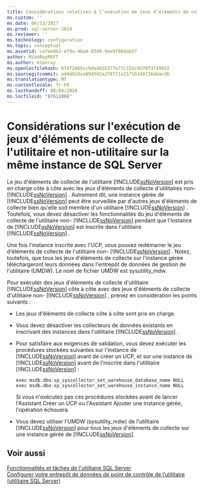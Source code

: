 ```yaml
---
title: Considérations relatives à l’exécution de jeux d’éléments de collecte de l’utilitaire et non-utilitaire sur la même instance de SQL Server | Microsoft Docs
ms.custom: ''
ms.date: 06/13/2017
ms.prod: sql-server-2014
ms.reviewer: ''
ms.technology: configuration
ms.topic: conceptual
ms.assetid: ca7ee9b3-ef9a-4ba4-83d0-9ee9f80dab27
author: MikeRayMSFT
ms.author: mikeray
ms.openlocfilehash: 67df2d65cc9da4026377e77c152c0d78f3749932
ms.sourcegitcommit: ad4d92dce894592a259721a1571b1d8736abacdb
ms.translationtype: MT
ms.contentlocale: fr-FR
ms.lasthandoff: 08/04/2020
ms.locfileid: "87611066"
---
```

# <a name="considerations-for-running-utility-and-non-utility-collection-sets-on-the-same-instance-of-sql-server"></a>Considérations sur l'exécution de jeux d'éléments de collecte de l'utilitaire et non-utilitaire sur la même instance de SQL Server
  Le jeu d'éléments de collecte de l'utilitaire [!INCLUDE[ssNoVersion](../../includes/ssnoversion-md.md)] est pris en charge côte à côte avec les jeux d'éléments de collecte d'utilitaires non- [!INCLUDE[ssNoVersion](../../includes/ssnoversion-md.md)] . Autrement dit, une instance gérée de [!INCLUDE[ssNoVersion](../../includes/ssnoversion-md.md)] peut être surveillée par d'autres jeux d'éléments de collecte bien qu'elle soit membre d'un utilitaire [!INCLUDE[ssNoVersion](../../includes/ssnoversion-md.md)] . Toutefois, vous devez désactiver les fonctionnalités du jeu d'éléments de collecte de l'utilitaire non- [!INCLUDE[ssNoVersion](../../includes/ssnoversion-md.md)] pendant que l'instance de [!INCLUDE[ssNoVersion](../../includes/ssnoversion-md.md)] est inscrite dans l'utilitaire [!INCLUDE[ssNoVersion](../../includes/ssnoversion-md.md)] .  
  
 Une fois l'instance inscrite avec l'UCP, vous pouvez redémarrer le jeu d'éléments de collecte de l'utilitaire non- [!INCLUDE[ssNoVersion](../../includes/ssnoversion-md.md)] . Notez, toutefois, que tous les jeux d'éléments de collecte sur l'instance gérée téléchargeront leurs données dans l'entrepôt de données de gestion de l'utilitaire (UMDW). Le nom de fichier UMDW est sysutility_mdw.  
  
 Pour exécuter des jeux d'éléments de collecte d'utilitaire [!INCLUDE[ssNoVersion](../../includes/ssnoversion-md.md)] côte à côte avec des jeux d'éléments de collecte d'utilitaire non- [!INCLUDE[ssNoVersion](../../includes/ssnoversion-md.md)] , prenez en considération les points suivants :  
  
-   Les jeux d'éléments de collecte côte à côte sont pris en charge.  
  
-   Vous devez désactiver les collecteurs de données existants en inscrivant des instances dans l'utilitaire [!INCLUDE[ssNoVersion](../../includes/ssnoversion-md.md)] .  
  
-   Pour satisfaire aux exigences de validation, vous devez exécuter les procédures stockées suivantes sur l'instance de [!INCLUDE[ssNoVersion](../../includes/ssnoversion-md.md)] avant de créer un UCP, et sur une instance de [!INCLUDE[ssNoVersion](../../includes/ssnoversion-md.md)] avant de l'inscrire dans l'utilitaire [!INCLUDE[ssNoVersion](../../includes/ssnoversion-md.md)] :  
  
    ```  
    exec msdb.dbo.sp_syscollector_set_warehouse_database_name NULL  
    exec msdb.dbo.sp_syscollector_set_warehouse_instance_name NULL  
    ```  
  
     Si vous n'exécutez pas ces procédures stockées avant de lancer l'Assistant Créer un UCP ou l'Assistant Ajouter une instance gérée, l'opération échouera.  
  
-   Vous devez utiliser l'UMDW (sysutility_mdw) de l'utilitaire [!INCLUDE[ssNoVersion](../../includes/ssnoversion-md.md)] pour tous les jeux d'éléments de collecte sur une instance gérée de [!INCLUDE[ssNoVersion](../../includes/ssnoversion-md.md)].  
  
## <a name="see-also"></a>Voir aussi  
 [Fonctionnalités et tâches de l'utilitaire SQL Server](sql-server-utility-features-and-tasks.md)   
 [Configurer votre entrepôt de données de point de contrôle de l’utilitaire &#40;utilitaire SQL Server&#41;](configure-your-utility-control-point-data-warehouse-sql-server-utility.md)  
  
  

